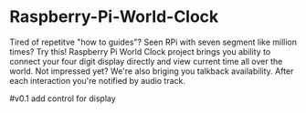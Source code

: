 # Raspberry-Pi-World-Clock
Tired of repetitve "how to guides"? Seen RPi with seven segment like million times? Try this! 
Raspberry Pi World Clock project brings you ability to connect your four digit display directly and view current time all over the world. Not impressed yet? We're also briging you talkback availability. After each interaction you're notified by audio track.

#v0.1
add control for display

